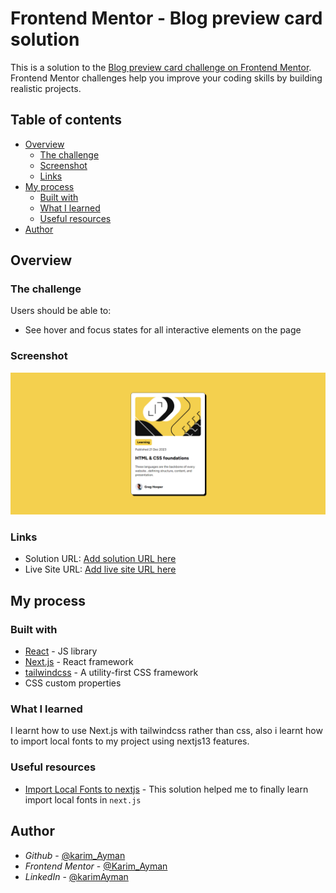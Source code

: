 # Frontend Mentor - Blog preview card solution

This is a solution to the [Blog preview card challenge on Frontend Mentor](https://www.frontendmentor.io/challenges/blog-preview-card-ckPaj01IcS). Frontend Mentor challenges help you improve your coding skills by building realistic projects.

## Table of contents

- [Overview](#overview)
  - [The challenge](#the-challenge)
  - [Screenshot](#screenshot)
  - [Links](#links)
- [My process](#my-process)
  - [Built with](#built-with)
  - [What I learned](#what-i-learned)
  - [Useful resources](#useful-resources)
- [Author](#author)

## Overview

### The challenge

Users should be able to:

- See hover and focus states for all interactive elements on the page

### Screenshot

![](./public/images/screenshot.png)

### Links

- Solution URL: [Add solution URL here](https://github.com/KarimAyman97/blog-view-card)
- Live Site URL: [Add live site URL here](https://blog-view-card.vercel.app/)

## My process

### Built with

- [React](https://reactjs.org/) - JS library
- [Next.js](https://nextjs.org/) - React framework
- [tailwindcss](https://tailwindcss.com/) - A utility-first CSS framework
- CSS custom properties

### What I learned

I learnt how to use Next.js with tailwindcss rather than css, also i learnt how to import local fonts to my project using nextjs13 features.

### Useful resources

- [Import Local Fonts to nextjs](https://stackoverflow.com/questions/74607996/how-to-add-custom-local-fonts-to-a-nextjs-13-tailwind-project) - This solution helped me to finally learn import local fonts in `next.js`

## Author

- _Github_ - [@karim_Ayman](https://github.com/KarimAyman97)
- _Frontend Mentor_ - [@Karim_Ayman](https://www.frontendmentor.io/profile/KarimAyman97)
- _LinkedIn_ - [@karimAyman](https://www.linkedin.com/in/karimayman97/)
